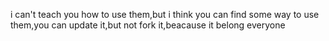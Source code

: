 i can't teach you how to use them,but i think you can find some way to use them,you can update it,but not fork it,beacause it belong everyone
